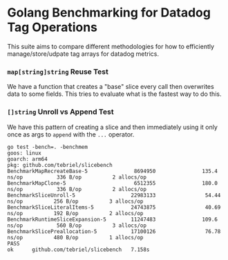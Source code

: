 # Golang Benchmarking for Datadog Tag Operations

This suite aims to compare different methodologies for how to efficiently manage/store/udpate tag arrays for
datadog metrics.

### `map[string]string` Reuse Test

We have a function that creates a "base" slice every call then overwrites data to some fields. This tries to
evaluate what is the fastest way to do this.

### `[]string` Unroll vs Append Test

We have this pattern of creating a slice and then immediately using it only once as args to `append` with the
`...` operator.

```
go test -bench=. -benchmem
goos: linux
goarch: arm64
pkg: github.com/tebriel/slicebench
BenchmarkMapRecreateBase-5               8694950               135.4 ns/op           336 B/op          2 allocs/op
BenchmarkMapClone-5                      6512355               180.0 ns/op           336 B/op          2 allocs/op
BenchmarkSliceUnroll-5                  22983133                54.44 ns/op          256 B/op          3 allocs/op
BenchmarkSliceLiteralItems-5            24743875                40.69 ns/op          192 B/op          2 allocs/op
BenchmarkRuntimeSliceExpansion-5        11247483               109.6 ns/op           560 B/op          3 allocs/op
BenchmarkSlicePreallocation-5           17100126                76.78 ns/op          480 B/op          1 allocs/op
PASS
ok      github.com/tebriel/slicebench   7.158s
```
